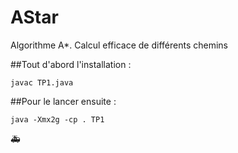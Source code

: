# AStar

Algorithme A*. Calcul efficace de différents chemins

##Tout d'abord l'installation : 
```
javac TP1.java
```

##Pour le lancer ensuite :
```
java -Xmx2g -cp . TP1
```

:ambulance:
